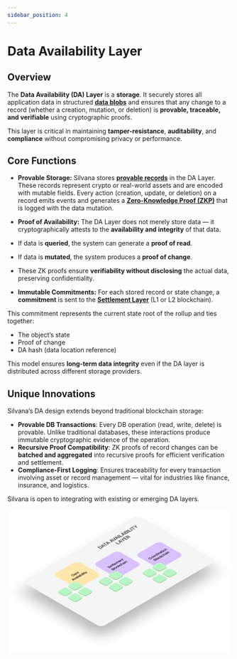 ```yaml
---
sidebar_position: 4
---
```


# Data Availability Layer

## Overview

The **Data Availability (DA) Layer** is a **storage**. It securely stores all application data in structured [**data blobs**](/Documentation/glossary#data-blob) and ensures that any change to a record (whether a creation, mutation, or deletion) is **provable, traceable, and verifiable** using cryptographic proofs.

This layer is critical in maintaining **tamper-resistance**, **auditability**, and **compliance** without compromising privacy or performance.

## Core Functions

* **Provable Storage:** Silvana stores [**provable records**](/Documentation/key-concepts/provable-records) in the DA Layer. These records represent crypto or real-world assets and are encoded with mutable fields. Every action (creation, update, or deletion) on a record emits events and generates a [**Zero-Knowledge Proof (ZKP)**](/Documentation/key-concepts/zk-proofs) that is logged with the data mutation.

* **Proof of Availability:** The DA Layer does not merely store data — it cryptographically attests to the **availability and integrity** of that data.

* If data is **queried**, the system can generate a **proof of read**.
* If data is **mutated**, the system produces a **proof of change**.
* These ZK proofs ensure **verifiability without disclosing** the actual data, preserving confidentiality.

* **Immutable Commitments:** For each stored record or state change, a **commitment** is sent to the [**Settlement Layer**](/Documentation/architecture/Layers/settlement-layer) (L1 or L2 blockchain). 

This commitment represents the current state root of the rollup and ties together:

* The object’s state
* Proof of change
* DA hash (data location reference)

This model ensures **long-term data integrity** even if the DA layer is distributed across different storage providers.

## Unique Innovations

Silvana’s DA design extends beyond traditional blockchain storage:

* **Provable DB Transactions**: Every DB operation (read, write, delete) is provable. Unlike traditional databases, these interactions produce immutable cryptographic evidence of the operation.
* **Recursive Proof Compatibility**: ZK proofs of record changes can be **batched and aggregated** into recursive proofs for efficient verification and settlement.
* **Compliance-First Logging**: Ensures traceability for every transaction involving asset or record management — vital for industries like finance, insurance, and logistics.

Silvana is open to integrating with existing or emerging DA layers.

![DA Layer](../img/da-layer.png)


